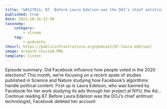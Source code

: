 ```yaml
---
title: "&#127911; 87. Before Laura Edelson was the DOJ’s chief antitrust technologist, Facebook deleted her account"
published: true
date: 2023-10-16-12-50
taxonomy:
    category:
        - stream
    tag:
        - podcasts
theurl: https://publicinfrastructure.org/podcast/87-laura-edelson/
image: artwork-resized.PNG
template: listen
---
```


Episode summary: Did Facebook influence how people voted in the 2020 elections? This month, we&rsquo;re focusing on a recent spate of studies published in Science and Nature studying how Facebook&rsquo;s algorithms handle political content. First up is Laura Edelson, who was banned by Facebook for her work studying its ads through her project at NYU, the Ad&hellip; Continue reading 87. Before Laura Edelson was the DOJ&rsquo;s chief antitrust technologist, Facebook deleted her account
